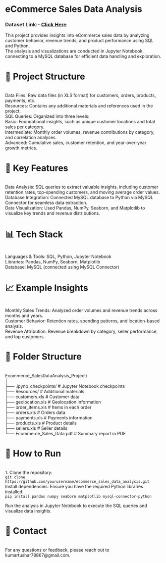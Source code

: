<h1>eCommerce Sales Data Analysis</h1>
<h3>Dataset Link:- <a href = "https://www.kaggle.com/datasets/devarajv88/target-dataset?select=products.csv">Click Here</a></h3>
This project provides insights into eCommerce sales data by analyzing customer behavior, revenue trends, and product performance using SQL and Python.<br> The analysis and visualizations are conducted in Jupyter Notebook, connecting to a MySQL database for efficient data handling and exploration.<br> <h1>📁 Project Structure</h1><br> Data Files: Raw data files (in XLS format) for customers, orders, products, payments, etc.<br> Resources: Contains any additional materials and references used in the project.<br>
SQL Queries: Organized into three levels:<br>
Basic: Foundational insights, such as unique customer locations and total sales per category.<br>
Intermediate: Monthly order volumes, revenue contributions by category, and correlation analyses.<br>
Advanced: Cumulative sales, customer retention, and year-over-year growth metrics.<br>

<h1>🚀 Key Features</h1><br> Data Analysis: SQL queries to extract valuable insights, including customer retention rates, top-spending customers, and moving average order values.<br> Database Integration: Connected MySQL database to Python via MySQL Connector for seamless data extraction.<br> Data Visualization: Used Pandas, NumPy, Seaborn, and Matplotlib to visualize key trends and revenue distributions.<br> <h1>📊 Tech Stack</h1><br> Languages & Tools: SQL, Python, Jupyter Notebook<br> Libraries: Pandas, NumPy, Seaborn, Matplotlib<br> Database: MySQL (connected using MySQL Connector)<br> <h1>📈 Example Insights</h1><br> Monthly Sales Trends: Analyzed order volumes and revenue trends across months and years.<br> Customer Behavior: Retention rates, spending patterns, and location-based analysis.<br> Revenue Attribution: Revenue breakdown by category, seller performance, and top customers.<br> <h1>📂 Folder Structure</h1><br> Ecommerce_SalesDataAnalysis_Project/<br> │<br> ├── .ipynb_checkpoints/ # Jupyter Notebook checkpoints<br> ├── Resources/ # Additional materials<br> ├── customers.xls # Customer data<br> ├── geolocation.xls # Geolocation information<br> ├── order_items.xls # Items in each order<br> ├── orders.xls # Orders data<br> ├── payments.xls # Payments information<br> ├── products.xls # Product details<br> ├── sellers.xls # Seller details<br> └── Ecommerce_Sales_Data.pdf # Summary report in PDF<br> <h1>📜 How to Run</h1><br> 1. Clone the repository:<br> <code>git clone https://github.com/yourusername/ecommerce_sales_data_analysis.git</code><br>
Install dependencies: Ensure you have the required Python libraries installed.<br>
<code>pip install pandas numpy seaborn matplotlib mysql-connector-python</code><br>

Run the analysis in Jupyter Notebook to execute the SQL queries and visualize data insights.<br>

<h1>📧 Contact</h1><br> For any questions or feedback, please reach out to kumartushar78867@gmail.com.<br>
